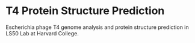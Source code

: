 # T4 Protein Structure Prediction
Escherichia phage T4 genome analysis and protein structure prediction in LS50 Lab at Harvard College.

